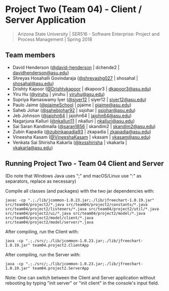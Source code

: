 # Project Two (Team 04) - Client / Server Application
> Arizona State University | SER516 - Software Enterprise: Project and Process Management | Spring 2018

## Team members
>
- David Henderson ([@david-henderson](https://github.com/david-henderson) | dchende2 | davidhenderson@asu.edu)
- Shreyas Hosahalli Govindaraja ([@shreyashg027](https://github.com/shreyashg027) | shosahal | shosahal@asu.edu)
- Drishty Kapoor ([@Drishtykapoor](https://github.com/Drishtykapoor) | dkapoor3 | dkapoor3@asu.edu)
- Yiru Hu ([@yiruhu](https://github.com/yiruhu) | yiruhu | yiruhu@asu.edu)
- Supriya Ramaswamy Iyer ([@siyer12](https://github.com/siyer12) | siyer12 | siyer12@asu.edu)
- Paulo Jaime ([@pjaimeSchool](https://github.com/pjaimeSchool) | pjaime | pjaime@asu.edu)
- Saheb Johar ([@sahebjohar92](https://github.com/sahebjohar92) | ssjohar | ssjohar@asu.edu)
- Jeb Johnson ([@jajohn64](https://github.com/jajohn64) | jajohn64 | jajohn64@asu.edu)
- Nagarjuna Kalluri ([@nkalluri11](https://github.com/nkalluri11) | nkalluri | nkalluri@asu.edu)
- Sai Saran Kandimalla ([@saran1856](https://github.com/saran1856) | skandim2 | skandim2@asu.edu)
- Zubin Kapadia ([@zubinkapadia93](https://github.com/zubinkapadia93) | zkapadia | zkapadia@asu.edu)
- Vineesha Kasam ([@VineeshaKasam](https://github.com/VineeshaKasam) | vkasam | vkasam@asu.edu)
- Venkata Sai Shirisha Kakarla ([@kvsshirisha](https://github.com/kvsshirisha) | vkakarla | vkakarla@asu.edu)


## Running Project Two - Team 04 Client and Server
(Do note that Windows Java uses ";" and macOS/Linux use ":" as separators, replace as necessary)

Compile all classes (and packages) with the two jar dependencies with:
```
javac -cp ".;./lib/jcommon-1.0.23.jar;./lib/jfreechart-1.0.19.jar" src/team04/project2/*.java src/team04/project2/constants/*.java src/team04/project2/listeners/*.java src/team04/project2/util/*.java src/team04/project2/ui/*.java src/team04/project2/model/*.java src/team04/project2/model/client/*.java src/team04/project2/model/server/*.java
```

After compiling, run the Client with:
```
java -cp ".;./src/;./lib/jcommon-1.0.23.jar;./lib/jfreechart-1.0.19.jar" team04.project2.ClientApp
```

After compiling, run the Server with:
```
java -cp ".;./src/;./lib/jcommon-1.0.23.jar;./lib/jfreechart-1.0.19.jar" team04.project2.ServerApp
```

Note: One can switch between the Client and Server application without rebooting by typing "init server" or "init client" in the console's input field.

